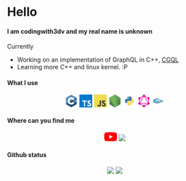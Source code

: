 # Hello
####  I am codingwith3dv and my real name is unknown

Currently
- Working on an implementation of GraphQL in C++, [CGQL](https://github.com/cgql/cgql)
- Learning more *C++* and linux kernel. :P

#### What I use
<div align="center">
  <img width="30" src="https://raw.githubusercontent.com/github/explore/80688e429a7d4ef2fca1e82350fe8e3517d3494d/topics/cpp/cpp.png" />
  <img width="30" src="https://raw.githubusercontent.com/github/explore/80688e429a7d4ef2fca1e82350fe8e3517d3494d/topics/typescript/typescript.png" />
  <img width="30" src="https://raw.githubusercontent.com/github/explore/80688e429a7d4ef2fca1e82350fe8e3517d3494d/topics/javascript/javascript.png" />
  <img width="30" src="https://raw.githubusercontent.com/github/explore/80688e429a7d4ef2fca1e82350fe8e3517d3494d/topics/nodejs/nodejs.png" />
  <img width="30" src="https://raw.githubusercontent.com/github/explore/80688e429a7d4ef2fca1e82350fe8e3517d3494d/topics/python/python.png" />
  <img width="30" src="https://raw.githubusercontent.com/github/explore/80688e429a7d4ef2fca1e82350fe8e3517d3494d/topics/graphql/graphql.png" />
  <img width="30" src="https://raw.githubusercontent.com/github/explore/80688e429a7d4ef2fca1e82350fe8e3517d3494d/topics/opengl/opengl.png" />
</div>

#### Where can you find me
<div align="center">
  <a href="https://youtube.com/channel/UCS4BRK8LOp2eIhFOhRf4kRg"><img width="30" src="https://raw.githubusercontent.com/codingwith3dv/codingwith3dv/main/assets/youtube_social_icon_white.png"/></a>
  <a href="https://stackoverflow.com/users/14423984/codingwith3dv"><img width="30" src="http://cdn.sstatic.net/Sites/stackoverflow/img/apple-touch-icon.png" /></a>
</div>

#### Github status
<div align="center">
  <img align="center" src="https://github-readme-stats.vercel.app/api?username=codingwith3dv" />
  <img align="center" src="https://github-profile-trophy.vercel.app/?username=codingwith3dv"/>
</div>

<!--
**codingwith3dv/codingwith3dv** is a ✨ _special_ ✨ repository because its `README.md` (this file) appears on your GitHub profile.

Here are some ideas to get you started:

- 🔭 I’m currently working on ...
- 🌱 I’m currently learning ...
- 👯 I’m looking to collaborate on ...
- 🤔 I’m looking for help with ...
- 💬 Ask me about ...
- 📫 How to reach me: ...
- 😄 Pronouns: ...
- ⚡ Fun fact: ...

-->
